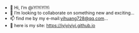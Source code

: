 - 👋 Hi, I’m @iYIYiYIYi
- 💞️ I’m looking to collaborate on something new and exciting...
- 📫 find me by my e-mail:yihuang728@qq.com...
- 🔗 here is my site: https://iyiyiyiyi.github.io

<!---
iYIYiYIYi/iYIYiYIYi is a ✨ special ✨ repository because its `README.md` (this file) appears on your GitHub profile.
You can click the Preview link to take a look at your changes.
--->
